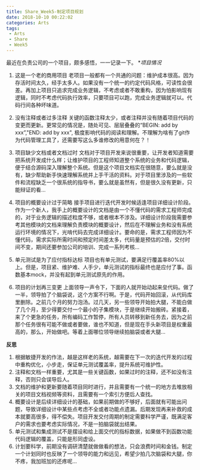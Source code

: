```yaml
---
title: Share_Week5-制定项目规划
date: 2018-10-10 00:22:02
categories: Arts
tags:
 - Arts
 - Share
 - Week5
---
```


最近在负责公司的一个项目，颇多感悟，一一记录一下。
**项目情况*
1. 这是一个老的商用项目
老项目一般都有一个共通的问题：维护成本很高。因为存活时间太久，经手太多人。如果没有一个统一的约定代码风格，可读性会很差。再加上项目只追求完成业务逻辑，不考虑或者不敢重构，因为怕影响现有逻辑，同时不考虑代码执行效率，只要项目可以跑，完成业务逻辑就可以。代码行间各种坏味道。

2. 没有注释或者过多注释
关键的函数注释太少，或者注释并没有随着项目代码的变更而更新。更常见的情况是，随处可见、层层叠叠的“BEGIN: add by xxx”,"END: add by xxx", 极度影响代码的阅读和理解。不理解为啥有了git作为代码管理工具了，还需要写这么多谁修改的用意何在？！

3. 项目缺少文档或者文档过时
文档对于项目开发来说很重要，让开发者知道需要把系统开发成什么样；让维护项目的工程师知道整个系统的业务和代码逻辑，便于结合源码深入理解整个系统。但是这个项目文档实在很随意，要么就是没有，缺少帮助新手快速理解系统并上手干活的资料。对于项目里涉及的一些软件和流程缺乏一个很系统的指导书，要么就是虽然有，但是很久没有更新，只能辩证的看...

4. 项目的概要设计过于简略
接手项目进行迭代开发时候适逢项目详细设计阶段。作为一个新人，我手上的概要设计的文档是由一个不懂代码的需求工程师完成的，对于业务逻辑的描述粒度不够，或者根本不涉及。详细设计阶段我需要参考其他模块的文档来理解负责模块的概要设计，然后在不理解业务和没有系统运行环境的情况下，光啃代码去完成详细设计。要命的是，需求工程师因为不懂代码，需求实际所需时间和预定时间差太多，代码量是预估的2倍，交付时间不变，期间还要参加公司的培训、完成一系列考核...

5. 单元测试是为了应付指标达标
项目也有单元测试，要满足行覆盖率80%以上。但是，项目紧、维护难、人手少，单元测试的指标最终也是应付了事。函数基本mock，并没有起到单元测试原先的作用。

6. 项目的计划再三变更
上面领导一声令下，下面的人就开始动起来垒代码。做了一半，领导拍了个脑袋说，这个方案不行啊。于是，代码开始回滚，从代码库里删除。之前几个月的努力泡汤。过几天，另一些领导开始拍大腿，不能白做了几个月，至少得要交付一个最小的子集模块，于是继续开始搬砖。紧接着，来了个更急的任务，所有编码工作暂停，所有人员转移到新任务去，因为之前那个任务很有可能不做或者要做，谁也不知道，但是现在手头新项目是权重最高的，那么，开始做吧。等着上面哪位领导继续拍脑袋或者大腿...


**反思**
1. 根据敏捷开发的作法，越是这样老的系统，越需要在下一次的迭代开发的过程中重构优化，小步走，保证单元测试覆盖率，提升系统可维护性。
2. 注释和文档一样重要，尤其是一些关键函数，如果过时的注释，还不如没有注释，否则只会误导后人。
3. 文档的维护和更新要随着项目同时进行，并且需要有一个统一的地方去堆放相关的项目文档视频等资料，且需要有一个索引方便后人查找。
4. 概要设计是后续详细设计的基础，如果前期做的不够好，后面就有可能出问题，导致详细设计中某些点考虑不全或者功能点遗漏。后期发现再来补救的成本就要高很多，得不偿失。项目开发交付周期的制定需要科学严谨，既满足客户的需求也要考虑实际情况，不是一拍脑袋就出结果。
5. 单元测试和集成测试不是摆设和给上面交代的指标数据，如果做不到函数功能代码逻辑的覆盖，只能是形同虚设。
6. 计划要科学，前期没有调研清楚就做做看的想法，只会浪费时间和金钱。制定一个计划同时也反映了一个领导的能力和远见，希望少拍几次脑袋和大腿，你不疼，我加班加的还疼呢...




